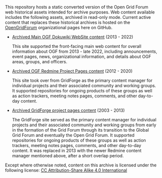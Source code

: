 This repository hosts a static converted version of the Open Grid Forum web
historical assets intended for archive purposes. Web content available includes
the following assets, archived in read-only mode. Current active content that replaces 
these historical archives is hosted on the [OpenGridForum](https://github.com/opengridforum)
organizational pages here on GitHub.

-   [Archived Main OGF Dokuwiki WebSite 
    content](http://archive.ogf.org/www.ogf.org/dokuwiki/doku.php/start.html)
    (2013 - 2022)
    
    This site supported the front-facing main web content for overall information about OGF
    from 2013 - late 2022, including announcements, event pages, news, organizational information,
    and details about OGF areas, groups, and officers. 
    
-   [Archived OGF Redmine Project Pages content](https://archive.ogf.org/redmine.ogf.org/projects.html)
    (2012 - 2020)
    
    This site took over from GridForge as the primary content manager for individual projects and their
    associated community and working groups. It supported repositories for ongoing products of these
    groups as well as action trackers, meeting notes pages, comments, and other day-to-day content.
    
-   [Archived GridForge project pages content](https://archive.ogf.org/forge.ogf.org/sf/sfmain/do/home.html) (2003 - 2013)

    The GridForge site served as the primary content manager for individual projects and their
    associated community and working groups from early in the formation of the Grid Forum through its 
    transition to the Global Grid Forum and eventually the Open Grid Forum. 
    It supported repositories for ongoing products of these
    groups as well as action trackers, meeting notes pages, comments, and other day-to-day content.
    It was replaced in 2013 with the newer Redmine content manager mentioned above, after a short overlap period.

Except where otherwise noted, content on this archive is licensed under the
following license: [CC Attribution-Share Alike 4.0
International](http://creativecommons.org/licenses/by-sa/4.0/)
